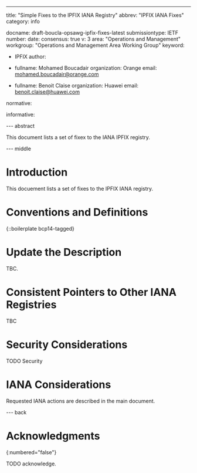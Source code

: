 ---
title: "Simple Fixes to the IPFIX IANA Registry"
abbrev: "IPFIX IANA Fixes"
category: info

docname: draft-boucla-opsawg-ipfix-fixes-latest
submissiontype: IETF
number:
date:
consensus: true
v: 3
area: "Operations and Management"
workgroup: "Operations and Management Area Working Group"
keyword:
 - IPFIX
author:
 -
    fullname: Mohamed Boucadair
    organization: Orange
    email: mohamed.boucadair@orange.com

 -
    fullname: Benoit Claise
    organization: Huawei
    email: benoit.claise@huawei.com

normative:

informative:


--- abstract

This document lists a set of fixex to the IANA IPFIX registry.


--- middle

# Introduction

This docuement lists a set of fixes to the IPFIX IANA registry.


# Conventions and Definitions

{::boilerplate bcp14-tagged}

# Update the Description

TBC.

# Consistent Pointers to Other IANA Registries

TBC

# Security Considerations

TODO Security


# IANA Considerations

Requested IANA actions are described in the main document.


--- back

# Acknowledgments
{:numbered="false"}

TODO acknowledge.
